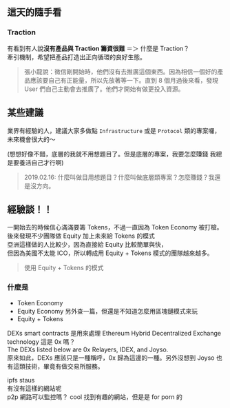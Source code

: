 ## 這天的隨手看

### Traction
有看到有人說**沒有產品與 Traction 籌資很難** ＝＞ 什麼是 Traction？  
牽引機制，希望把產品打造出正向循環的良好生態。

> 張小龍說：微信剛開始時，他們沒有去推廣這個東西。因為相信一個好的產品應該要自己有正能量，所以先放著等一下。直到 8 個月過後來看，發現 User 們自己主動會去推廣了。他們才開始有做更投入資源。

## 某些建議
業界有經驗的人，建議大家多做點 `Infrastructure` 或是 `Protocol` 類的專案囉，未來機會很大的～  

(想想好像不錯，底層的我就不用想題目了。但是底層的專案，我要怎麼賺錢 我總是要養活自己才行啊)

> 2019.02.16: 什麼叫做目用想題目？什麼叫做底層類專案？怎麼賺錢？我還是沒方向。

## 經驗談！！
一開始去的時候信心滿滿要籌 Tokens，不過一直因為 Token Economy 被打槍。  
後來發現不少團隊做 Equity 加上未來給 Tokens 的模式  
亞洲這樣做的人比較少，因為直接給 Equity 比較簡單與快，  
但因為美國不太能 ICO，所以轉成用 Equity + Tokens 模式的團隊越來越多。  

> 使用 Equity + Tokens 的模式

### 什麼是 
 - Token Economy
 - Equity Economy 另外查一篇，但還是不知道怎麼用區塊鏈模式來玩
 - Equity + Tokens

DEXs smart contracts 是用來處理 Ethereum Hybrid Decentralized Exchange technology
這是 0x 嗎？  
The DEXs listed below are 0x Relayers, IDEX, and Joyso.  
原來如此，DEXs 應該只是一種稱呼，0x 歸為這邊的一種。另外沒想到 Joyso 也有這類技術，畢竟有做交易所服務。  

ipfs staus  
有沒有這樣的網站呢  
p2p 網路可以監控嗎？ cool 找到有趣的網站，但是是 for porn 的  